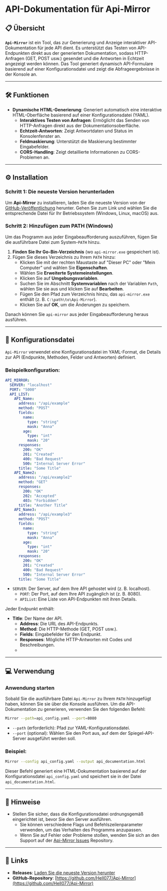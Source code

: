 
# API-Dokumentation für Api-Mirror

## 📋 Übersicht

**`Api-Mirror`** ist ein Tool, das zur Generierung und Anzeige interaktiver API-Dokumentation für jede API dient. Es unterstützt das Testen von API-Endpunkten direkt aus der generierten Dokumentation, sodass HTTP-Anfragen (GET, POST usw.) gesendet und die Antworten in Echtzeit angezeigt werden können. Das Tool generiert dynamisch API-Formulare basierend auf einer Konfigurationsdatei und zeigt die Abfrageergebnisse in der Konsole an.

---

## 🛠️ Funktionen

- **Dynamische HTML-Generierung**: Generiert automatisch eine interaktive HTML-Oberfläche basierend auf einer Konfigurationsdatei (YAML).
    - **Interaktives Testen von Anfragen**: Ermöglicht das Senden von HTTP-Anfragen direkt aus der Dokumentationsoberfläche.
    - **Echtzeit-Antworten**: Zeigt Antwortdaten und Status im Konsolenfenster an.
    - **Feldmaskierung**: Unterstützt die Maskierung bestimmter Eingabefelder.
    - **CORS-Handling**: Zeigt detaillierte Informationen zu CORS-Problemen an.

---

## ⚙️ Installation

### Schritt 1: Die neueste Version herunterladen

Um **Api-Mirror** zu installieren, laden Sie die neueste Version von der [GitHub-Veröffentlichung](https://github.com/Hell077/Api-Mirror/releases) herunter. Gehen Sie zum Link und wählen Sie die entsprechende Datei für Ihr Betriebssystem (Windows, Linux, macOS) aus.

### Schritt 2: Hinzufügen zum PATH (Windows)

Um das Programm aus jeder Eingabeaufforderung auszuführen, fügen Sie die ausführbare Datei zum System-`PATH` hinzu.

1. **Finden Sie Ihr Go-Bin-Verzeichnis** (wo `api-mirror.exe` gespeichert ist).
2. Fügen Sie dieses Verzeichnis zu Ihrem `PATH` hinzu:
    - Klicken Sie mit der rechten Maustaste auf "Dieser PC" oder "Mein Computer" und wählen Sie **Eigenschaften**.
    - Wählen Sie **Erweiterte Systemeinstellungen**.
    - Klicken Sie auf **Umgebungsvariablen**.
    - Suchen Sie im Abschnitt **Systemvariablen** nach der Variablen `Path`, wählen Sie sie aus und klicken Sie auf **Bearbeiten**.
    - Fügen Sie den Pfad zum Verzeichnis hinzu, das `api-mirror.exe` enthält (z. B. `C:\path\to\Api-Mirror`).
    - Klicken Sie auf **OK**, um die Änderungen zu speichern.

Danach können Sie `api-mirror` aus jeder Eingabeaufforderung heraus ausführen.

---

## 📝 Konfigurationsdatei

`Api-Mirror` verwendet eine Konfigurationsdatei im YAML-Format, die Details zur API (Endpunkte, Methoden, Felder und Antworten) definiert.

### Beispielkonfiguration:

```yaml
API_MIRROR:
  SERVER: "localhost"
  PORT: "5000"
  API_LIST:
    API_Name:
      address: "/api/example"
      method: "POST"
      fields:
        name:
          type: "string"
          mask: "Anna"
        age:
          type: "int"
          mask: "20"
      responses:
        200: "OK"
        201: "Created"
        400: "Bad Request"
        500: "Internal Server Error"
      title: "Some Title"
    API_Name2:
      address: "/api/example2"
      method: "GET"
      responses:
        200: "OK"
        202: "Accepted"
        403: "Forbidden"
      title: "Another Title"
    API_Name3:
      address: "/api/example3"
      method: "POST"
      fields:
        name:
          type: "string"
          mask: "Anna"
        age:
          type: "int"
          mask: "20"
      responses:
        200: "OK"
        201: "Created"
        400: "Bad Request"
        500: "Internal Server Error"
      title: "Some Title"
```

- `SERVER`: Der Server, auf dem Ihre API gehostet wird (z. B. localhost).
    - `PORT`: Der Port, auf dem Ihre API zugänglich ist (z. B. 8080).
    - `APIList`: Eine Liste von API-Endpunkten mit ihren Details.

Jeder Endpunkt enthält:
- **Title**: Der Name der API.
    - **Address**: Die URL des API-Endpunkts.
    - **Method**: Die HTTP-Methode (GET, POST usw.).
    - **Fields**: Eingabefelder für den Endpunkt.
    - **Responses**: Mögliche HTTP-Antworten mit Codes und Beschreibungen.
    - 
---

## 💻 Verwendung

### Anwendung starten

Sobald Sie die ausführbare Datei `Api-Mirror` zu Ihrem `PATH` hinzugefügt haben, können Sie sie über die Konsole ausführen. Um die API-Dokumentation zu generieren, verwenden Sie den folgenden Befehl:

```bash
Mirror --path=api_config.yaml --port=8080
```

- ``--path`` (erforderlich): Pfad zur YAML-Konfigurationsdatei.
- ``--port`` (optional): Wählen Sie den Port aus, auf dem der Spiegel-API-Server ausgeführt werden soll.

### Beispiel:

```bash
Mirror --config api_config.yaml --output api_documentation.html
```

Dieser Befehl generiert eine HTML-Dokumentation basierend auf der Konfigurationsdatei `api_config.yaml` und speichert sie in der Datei `api_documentation.html`.

---

## 📌 Hinweise

- Stellen Sie sicher, dass die Konfigurationsdatei ordnungsgemäß eingerichtet ist, bevor Sie den Server ausführen.
    - Sie können verschiedene Flags und Befehlszeilenparameter verwenden, um das Verhalten des Programms anzupassen.
    - Wenn Sie auf Fehler oder Probleme stoßen, wenden Sie sich an den Support auf der [Api-Mirror Issues](https://github.com/Hell077/Api-Mirror/issues) Repository.

---

## 🔗 Links

- **Releases**: [Laden Sie die neueste Version herunter](https://github.com/Hell077/Api-Mirror/releases)
- **GitHub-Repository**: [https://github.com/Hell077/Api-Mirror](https://github.com/Hell077/Api-Mirror)


